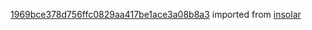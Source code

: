 [1969bce378d756ffc0829aa417be1ace3a08b8a3](https://github.com/insolar/insolar/commit/1969bce378d756ffc0829aa417be1ace3a08b8a3) imported from [insolar](https://github.com/insolar/insolar)

